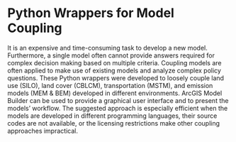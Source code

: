 # Python Wrappers for Model Coupling

It is an expensive and time-consuming task to develop a new model. Furthermore, a single model often cannot provide answers required for complex decision making based on multiple criteria. Coupling models are often applied to make use of existing models and analyze complex policy questions. These Python wrappers were developed to loosely couple land use (SILO), land cover (CBLCM), transportation (MSTM), and emission models (MEM & BEM) developed in different environments. ArcGIS Model Builder can be used to provide a graphical user interface and to present the models’ workflow. The suggested approach is especially efficient when the models are developed in different programming languages, their source codes are not available, or the licensing restrictions make other coupling approaches impractical.
